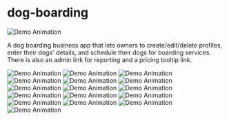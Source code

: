 # dog-boarding
![Demo Animation](../assets/home.gif?raw=true)

A dog boarding business app that lets owners to create/edit/delete profiles, enter their dogs' details, 
and schedule their dogs for boarding services. There is also an admin link for reporting and a pricing
tooltip link.


![Demo Animation](../assets/register1.gif?raw=true)
![Demo Animation](../assets/register2.gif?raw=true)
![Demo Animation](../assets/login.gif?raw=true)
![Demo Animation](../assets/adminAccessDenied.gif?raw=true)
![Demo Animation](../assets/dogDetailsAdd.gif?raw=true)
![Demo Animation](../assets/dogDetailsEdit.gif?raw=true)
![Demo Animation](../assets/dogDetailsDelete.gif?raw=true)
![Demo Animation](../assets/pricing.gif?raw=true)
![Demo Animation](../assets/serviceAdd.gif?raw=true)
![Demo Animation](../assets/serviceListDelete.gif?raw=true)
![Demo Animation](../assets/listOwners.gif?raw=true)
![Demo Animation](../assets/listBoardersDropOff.gif?raw=true)
![Demo Animation](../assets/listBoardersPickUp.gif?raw=true)
![Demo Animation](../assets/listFutureDropOff.gif?raw=true)
![Demo Animation](../assets/listFuturePickUp.gif?raw=true)
![Demo Animation](../assets/logout.gif?raw=true)
